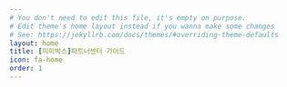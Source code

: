 ```yaml
---
# You don't need to edit this file, it's empty on purpose.
# Edit theme's home layout instead if you wanna make some changes
# See: https://jekyllrb.com/docs/themes/#overriding-theme-defaults
layout: home
title: [미미박스]파트너센터 가이드
icon: fa-home
order: 1
---
```

